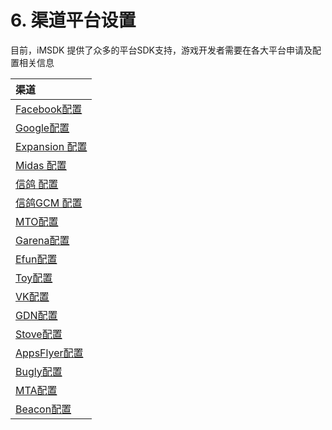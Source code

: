 # 6. 渠道平台设置

目前，iMSDK 提供了众多的平台SDK支持，游戏开发者需要在各大平台申请及配置相关信息

| 渠道 |
| :--- |
| [Facebook配置](facebook.md) |
| [Google配置](google.md) |
| [Expansion 配置](expansion.md) |
| [Midas 配置](midas.md) |
| [信鸽 配置](xg.md) |
| [信鸽GCM 配置](xg_gcm.md) |
| [MTO配置](mto.md) |
| [Garena配置](garena.md) |
| [Efun配置](efun.md) |
| [Toy配置](toy.md) |
| [VK配置](vk.md)|   
| [GDN配置](gdn.md)|
| [Stove配置](stove.md)|
| [AppsFlyer配置](appsflyer.md)|
| [Bugly配置](bugly.md)|
| [MTA配置](mta.md)|
| [Beacon配置](beacon.md)|



